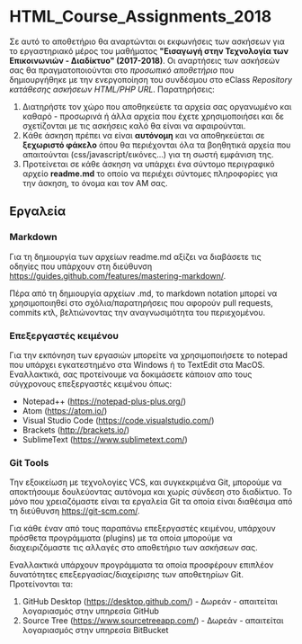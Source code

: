# HTML_Course_Assignments_2018

Σε αυτό το αποθετήριο θα αναρτώνται οι εκφωνήσεις των ασκήσεων για το εργαστηριακό μέρος του μαθήματος **"Εισαγωγή στην Τεχνολογία των Eπικοινωνιών - Διαδίκτυο"  (2017-2018)**. Οι αναρτήσεις των ασκήσεών σας θα πραγματοποιούνται στο *προσωπικό αποθετήριο* που δημιουργήθηκε με την ενεργοποίηση του συνδέσμου στο eClass *Repository κατάθεσης ασκήσεων HTML/PHP URL*. Παρατηρήσεις:

1. Διατηρήστε τον χώρο που αποθηκεύετε τα αρχεία σας οργανωμένο και καθαρό - προσωρινά ή άλλα αρχεία που έχετε χρησιμοποιήσει και δε σχετίζονται με τις ασκήσεις καλό θα είναι να αφαιρούνται.
2. Kάθε άσκηση πρέπει να είναι **αυτόνομη** και να αποθηκεύεται σε **ξεχωριστό φάκελο** όπου θα περιέχονται όλα τα βοηθητικά  αρχεία που απαιτούνται (css/javascript/εικόνες...) για τη σωστή εμφάνιση της.
3. Προτείνεται σε κάθε άσκηση να υπάρχει ένα σύντομο περιγραφικό αρχείο **readme.md** το οποίο να περιέχει σύντομες πληροφορίες για την άσκηση, το όνομα και τον ΑΜ σας.

## Εργαλεία

### Markdown
Για τη δημιουργία των αρχείων readme.md αξίζει να διαβάσετε τις οδηγίες που υπάρχουν στη διεύθυνση https://guides.github.com/features/mastering-markdown/.

Πέρα από τη δημιουργία αρχείων .md, το markdown notation μπορεί να χρησιμοποιηθεί στο σχόλια/παρατηρήσεις που αφορούν pull requests, commits κτλ, βελτιώνοντας την αναγνωσιμότητα του περιεχομένου.

### Επεξεργαστές κειμένου
Για την εκπόνηση των εργασιών μπορείτε να χρησιμοποιήσετε το notepad που υπάρχει εγκατεστημένο στα Windows ή το TextEdit στα MacOS.
Εναλλακτικά, σας προτείνουμε να δοκιμάσετε κάποιον απο τους σύγχρονους επεξεργαστές κειμένου όπως:

- Notepad++ (https://notepad-plus-plus.org/)
- Atom (https://atom.io/)
- Visual Studio Code (https://code.visualstudio.com/)
- Brackets (http://brackets.io/)
- SublimeText (https://www.sublimetext.com/)

### Git Tools
Την εξοικείωση με τεχνολογίες VCS, και συγκεκριμένα Git, μπορούμε να αποκτήσουμε δουλεύοντας αυτόνομα  και χωρίς σύνδεση στο διαδίκτυο. Το μόνο που χρειαζόμαστε είναι τα εργαλεία Git τα οποία είναι διαθέσιμα από τη διεύθυνση https://git-scm.com/. 

Για κάθε έναν από τους παραπάνω επεξεργαστές κειμένου, υπάρχουν πρόσθετα προγράμματα (plugins) με τα οποία μπορούμε να διαχειριζόμαστε τις αλλαγές στο αποθετήριο των ασκήσεων σας.

Εναλλακτικά υπάρχουν προγράμματα τα οποία προσφέρουν επιπλέον δυνατότητες επεξεργασίας/διαχείρισης των αποθετηρίων Git. Προτείνονται τα:

1. GitHub Desktop (https://desktop.github.com/) - Δωρεάν - απαιτείται λογαριασμός στην υπηρεσία GitHub
2. Source Tree (https://www.sourcetreeapp.com/) - Δωρεάν - απαιτείται λογαριασμός στην υπηρεσία BitBucket 


